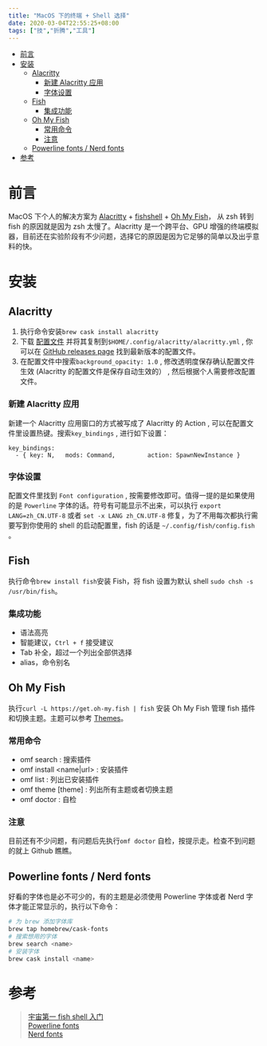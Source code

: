 ```yaml
---
title: "MacOS 下的终端 + Shell 选择"
date: 2020-03-04T22:55:25+08:00
tags: ["技","折腾","工具"]
---
```


<!-- vim-markdown-toc GitLab -->

* [前言](#前言)
* [安装](#安装)
  * [Alacritty](#alacritty)
    * [新建 Alacritty 应用](#新建-alacritty-应用)
    * [字体设置](#字体设置)
  * [Fish](#fish)
    * [集成功能](#集成功能)
  * [Oh My Fish](#oh-my-fish)
    * [常用命令](#常用命令)
    * [注意](#注意)
  * [Powerline fonts / Nerd fonts](#powerline-fonts-nerd-fonts)
* [参考](#参考)

<!-- vim-markdown-toc -->

# 前言

MacOS 下个人的解决方案为 [Alacritty](https://github.com/alacritty/alacritty) + [fishshell](https://fishshell.com/) + [Oh My Fish](https://github.com/oh-my-fish/oh-my-fish)， 从 zsh 转到 fish 的原因就是因为 zsh 太慢了。Alacritty 是一个跨平台、GPU 增强的终端模拟器，目前还在实验阶段有不少问题，选择它的原因是因为它足够的简单以及出乎意料的快。


# 安装

## Alacritty

1. 执行命令安装`brew cask install alacritty`
2. 下载 [配置文件](https://github.com/alacritty/alacritty/releases/download/v0.4.1/alacritty.yml) 并将其复制到`$HOME/.config/alacritty/alacritty.yml` , 你可以在 [GitHub releases page](https://github.com/alacritty/alacritty/releases) 找到最新版本的配置文件。
3. 在配置文件中搜索`background_opacity: 1.0` , 修改透明度保存确认配置文件生效 (Alacritty 的配置文件是保存自动生效的） , 然后根据个人需要修改配置文件。

### 新建 Alacritty 应用

新建一个 Alacritty 应用窗口的方式被写成了 Alacritty 的 Action , 可以在配置文件里设置热键。搜索`key_bindings` , 进行如下设置：

```
key_bindings:
  - { key: N,   mods: Command,         action: SpawnNewInstance }
```

### 字体设置

配置文件里找到 `Font configuration` , 按需要修改即可。值得一提的是如果使用的是 `Powerline` 字体的话。符号有可能显示不出来，可以执行 `export LANG=zh_CN.UTF-8` 或者 `set -x LANG zh_CN.UTF-8` 修复，为了不用每次都执行需要写到你使用的 shell 的启动配置里，fish 的话是 `~/.config/fish/config.fish` 。

## Fish

执行命令`brew install fish`安装 Fish，将 fish 设置为默认 shell `sudo chsh -s /usr/bin/fish`。

### 集成功能

- 语法高亮
- 智能建议，`Ctrl + f` 接受建议
- Tab 补全，超过一个列出全部供选择
- alias，命令别名

## Oh My Fish

执行`curl -L https://get.oh-my.fish | fish` 安装 Oh My Fish 管理 fish 插件和切换主题。主题可以参考 [Themes](https://github.com/oh-my-fish/oh-my-fish/blob/master/docs/Themes.md#agnoster)。

### 常用命令

- omf search <name> : 搜索插件
- omf install <name|url> : 安装插件
- omf list : 列出已安装插件
- omf theme [theme] : 列出所有主题或者切换主题
- omf doctor : 自检

### 注意

目前还有不少问题，有问题后先执行`omf doctor` 自检，按提示走。检查不到问题的就上 Github 瞧瞧。

## Powerline fonts / Nerd fonts

好看的字体也是必不可少的，有的主题是必须使用 Powerline 字体或者 Nerd 字体才能正常显示的，执行以下命令：

```bash
# 为 brew 添加字体库
brew tap homebrew/cask-fonts
# 搜索想用的字体
brew search <name>
# 安装字体
brew cask install <name>
```

# 参考

> [宇宙第一 fish shell 入门](https://www.jianshu.com/p/7ffd9d1af788)  
> [Powerline fonts](https://github.com/powerline/fonts)  
> [Nerd fonts](https://github.com/ryanoasis/nerd-fonts#patched-fonts)  
